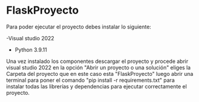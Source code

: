 # FlaskProyecto

Para poder ejecutar el proyecto debes instalar lo siguiente:

-Visual studio 2022 
- Python 3.9.11

Una vez instalado los componentes descargar el proyecto y procede abrir visual studio 2022 en la opción "Abrir un proyecto o una solución" eliges la Carpeta del proyecto que en este caso esta "FlaskProyecto" luego abrir una terminal para poner el comando "pip install -r requirements.txt" para instalar todas las librerías y dependencias para ejecutar correctamente el proyecto.
